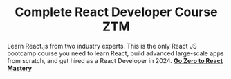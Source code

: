 <h1 align="center">Complete React Developer Course ZTM</h1>

Learn React.js from two industry experts. This is the only React JS bootcamp course you need to learn React, build advanced large-scale apps from scratch, and get hired as a React Developer in 2024. [**Go Zero to React Mastery**](https://zerotomastery.io/courses/learn-react/)
